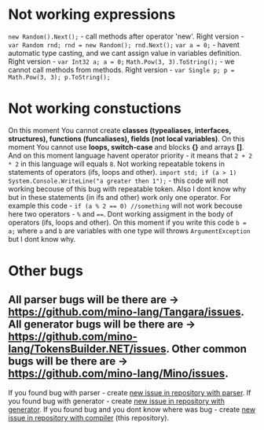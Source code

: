 # Not working expressions
`new Random().Next();` - call methods after operator 'new'. Right version - `var Random rnd; rnd = new Random(); rnd.Next();`
`var a = 0;` - havent automatic type casting, and we cant assign value in variables definition. Right version - `var Int32 a; a = 0;`
`Math.Pow(3, 3).ToString();` - we cannot call methods from methods. Right version - `var Single p; p = Math.Pow(3, 3); p.ToString();`
# Not working constuctions
On this moment You cannot create **classes (typealiases, interfaces, structures), functions (funcaliases), fields (not local variables)**. On this moment You cannot use **loops, switch-case** and blocks **{}** and arrays **[]**. And on this moment language havent operator priority - it means that `2 + 2 * 2` in this language will equals `8`. Not working repeatable tokens in statements of operators (ifs, loops and other). `import std; if (a > 1) System.Console.WriteLine("a greater then 1");` - this code will not working becouse of this bug with repeatable token. Also I dont know why but in these statements (in ifs and other) work only one operator. For example this code - `if (a % 2 == 0) //something` will not work becouse here two operators - `%` and `==`. Dont working assigment in the body of operators (ifs, loops and other). On this moment if you write this code `b = a;` where `a` and `b` are variables with one type will throws `ArgumentException` but I dont know why.
# Other bugs
All parser bugs will be there are -> https://github.com/mino-lang/Tangara/issues. All generator bugs will be there are -> https://github.com/mino-lang/TokensBuilder.NET/issues. Other common bugs will be there are -> https://github.com/mino-lang/Mino/issues.
---
If you found bug with parser - create [new issue in repository with parser](https://github.com/mino-lang/Tangara/issues/new).
If you found bug with generator - create [new issue in repository with generator](https://github.com/mino-lang/TokensBuilder.NET/issues/new).
If you found bug and you dont know where was bug - create [new issue in repository with compiler](https://github.com/mino-lang/Mino/issues/new) (this repository).